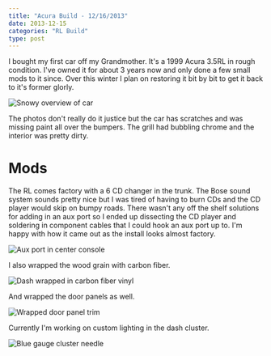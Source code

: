 ```yaml
---
title: "Acura Build - 12/16/2013"
date: 2013-12-15
categories: "RL Build"
type: post
---
```


I bought my first car off my Grandmother. It's a 1999 Acura 3.5RL in rough condition. I've owned it for about 3 years now and only done a few small mods to it since. Over this winter I plan on restoring it bit by bit to get it back to it's former glorly.

![Snowy overview of car](images/1.jpg)

The photos don't really do it justice but the car has scratches and was missing paint all over the bumpers. The grill had bubbling chrome and the interior was pretty dirty.

# Mods

The RL comes factory with a 6 CD changer in the trunk. The Bose sound system sounds pretty nice but I was tired of having to burn CDs and the CD player would skip on bumpy roads. There wasn't any off the shelf solutions for adding in an aux port so I ended up dissecting the CD player and soldering in component cables that I could hook an aux port up to. I'm happy with how it came out as the install looks almost factory.

![Aux port in center console](images/3.jpg)

I also wrapped the wood grain with carbon fiber.

![Dash wrapped in carbon fiber vinyl](images/4.jpg)

And wrapped the door panels as well.

![Wrapped door panel trim](images/4a.jpg)

Currently I'm working on custom lighting in the dash cluster.

![Blue gauge cluster needle](images/5.jpg)
